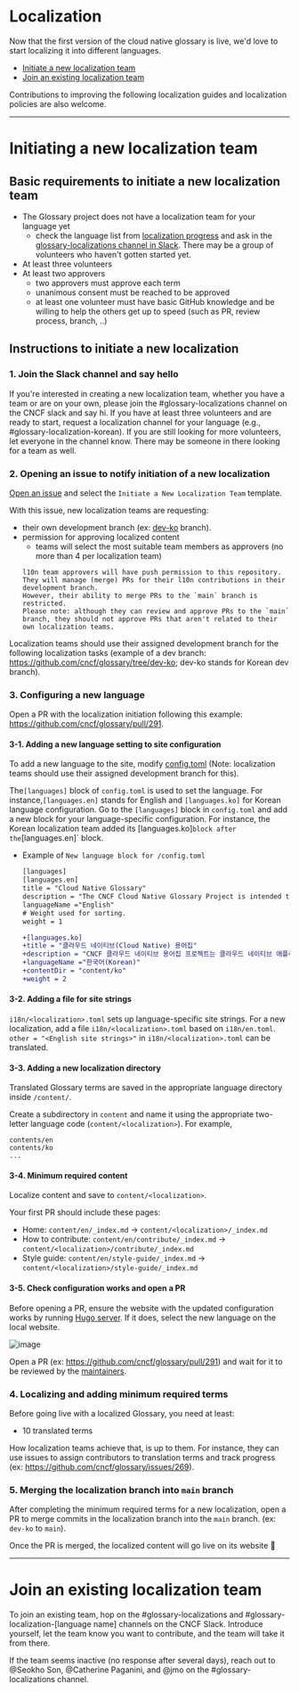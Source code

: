 # Localization

Now that the first version of the cloud native glossary is live,
we'd love to start localizing it into different languages. 

 - [Initiate a new localization team](#initiating-a-new-localization-team)
 - [Join an existing localization team](#join-an-existing-localization-team)

Contributions to improving the following localization guides and localization policies are also welcome.

---

# Initiating a new localization team

## Basic requirements to initiate a new localization team

- The Glossary project does not have a localization team for your language yet
  - check the language list from [localization progress](https://github.com/cncf/glossary/projects/2) and ask in the [glossary-localizations channel in Slack](https://cloud-native.slack.com/archives/C02N2RGFXDF). There may be a group of volunteers who haven't gotten started yet.
- At least three volunteers
- At least two approvers 
  - two approvers must approve each term
  - unanimous consent must be reached to be approved 
  - at least one volunteer must have basic GitHub knowledge and be willing to help the others get up to speed (such as PR, review process, branch, ..)

## Instructions to initiate a new localization

### 1. Join the Slack channel and say hello

If you're interested in creating a new localization team, whether you have a team or are on your own, please join the #glossary-localizations channel on the CNCF slack and say hi. If you have at least three volunteers and are ready to start, request a localization channel for your language (e.g., #glossary-localization-korean). If you are still looking for more volunteers, let everyone in the channel know. There may be someone in there looking for a team as well. 

### 2. Opening an issue to notify initiation of a new localization 

[Open an issue](https://github.com/cncf/glossary/issues/new/choose) 
and select the `Initiate a New Localization Team` template.

With this issue, new localization teams are requesting:
 - their own development branch (ex: [dev-ko](https://github.com/cncf/glossary/tree/dev-ko) branch). 
 - permission for approving localized content
   - teams will select the most suitable team members as approvers (no more than 4 per localization team)
   ```
   l10n team approvers will have push permission to this repository.
   They will manage (merge) PRs for their l10n contributions in their development branch.
   However, their ability to merge PRs to the `main` branch is restricted.
   Please note: although they can review and approve PRs to the `main` branch, they should not approve PRs that aren't related to their own localization teams.
   ``` 

Localization teams should use their assigned development branch for the following localization tasks (example of a dev branch: https://github.com/cncf/glossary/tree/dev-ko; dev-ko stands for Korean dev branch). 

### 3. Configuring a new language

Open a PR with the localization initiation following this example: https://github.com/cncf/glossary/pull/291.



#### 3-1. Adding a new language setting to site configuration

To add a new language to the site, modify [config.toml](https://github.com/cncf/glossary/blob/main/config.toml#L54) (Note: localization teams should use their assigned development branch for this).

The`[languages]` block of `config.toml` is used to set the language. For instance,`[languages.en]` stands for English and `[languages.ko]` for Korean language configuration. Go to the `[languages]` block in `config.toml` and add a new block for your language-specific configuration. For instance, the Korean localization team added its [languages.ko]` block after the `[languages.en]` block.

- Example of `New language block for /config.toml`
  ```diff
  [languages]
  [languages.en]
  title = "Cloud Native Glossary"
  description = "The CNCF Cloud Native Glossary Project is intended to be used as a reference for common terms used when talking about cloud native applications."
  languageName ="English"
  # Weight used for sorting.
  weight = 1
  
  +[languages.ko]
  +title = "클라우드 네이티브(Cloud Native) 용어집"
  +description = "CNCF 클라우드 네이티브 용어집 프로젝트는 클라우드 네이티브 애플리케이션에 대한 대화를 나눌 때 공통의 용어를 참조하여 사용하도록 하는 목적을 가지고 있다."
  +languageName ="한국어(Korean)"
  +contentDir = "content/ko"
  +weight = 2
  ```

#### 3-2. Adding a file for site strings

`i18n/<localization>.toml` sets up language-specific site strings.
For a new localization, add a file `i18n/<localization>.toml` based on `i18n/en.toml`.
`other = "<English site strings>"` in `i18n/<localization>.toml` can be translated.

#### 3-3. Adding a new localization directory

Translated Glossary terms are saved in the appropriate language directory inside `/content/`.

Create a subdirectory in `content` and name it using the appropriate two-letter language code (`content/<localization>`).
For example, 
```
contents/en
contents/ko
...
```

#### 3-4. Minimum required content

Localize content and save to `content/<localization>`.

Your first PR should include these pages: 

 - Home: `content/en/_index.md` -> `content/<localization>/_index.md`
 - How to contribute: `content/en/contribute/_index.md` -> `content/<localization>/contribute/_index.md`
 - Style guide: `content/en/style-guide/_index.md` -> `content/<localization>/style-guide/_index.md`

#### 3-5. Check configuration works and open a PR

Before opening a PR, ensure the website with the updated configuration works by running [Hugo server](https://github.com/cncf/glossary#setting-up-a-local-instance). If it does, select the new language on the local website.

![image](https://user-images.githubusercontent.com/5966944/150203331-c535a95c-c36e-4c01-85a8-5261ce6f70de.png)

Open a PR (ex: https://github.com/cncf/glossary/pull/291) and wait for it to be reviewed by the [maintainers](https://github.com/cncf/glossary/blob/main/CODEOWNERS#L6).

### 4. Localizing and adding minimum required terms

Before going live with a localized Glossary, you need at least:

 - 10 translated terms

How localization teams achieve that, is up to them. For instance, they can use issues to assign contributors to translation terms and track progress (ex: https://github.com/cncf/glossary/issues/269).

### 5. Merging the localization branch into `main` branch

After completing the minimum required terms for a new localization, open a PR to merge commits in the localization branch into the `main` branch. (ex: `dev-ko` to `main`).

Once the PR is merged, the localized content will go live on its website 🎉

---

# Join an existing localization team

To join an existing team, hop on the #glossary-localizations and #glossary-localization-[language name] channels on the CNCF Slack. Introduce yourself, let the team know you want to contribute, and the team will take it from there.

If the team seems inactive (no response after several days), reach out to @Seokho Son, @Catherine Paganini, and @jmo on the #glossary-localizations channel.  

